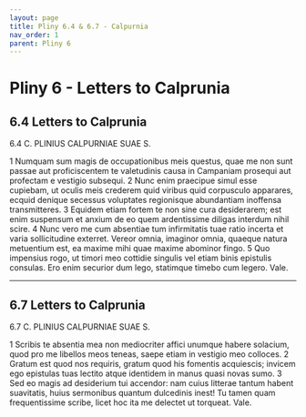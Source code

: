 ```yaml
---
layout: page
title: Pliny 6.4 & 6.7 - Calpurnia
nav_order: 1
parent: Pliny 6
---
```


# Pliny 6 - Letters to Calprunia

## 6.4 Letters to Calprunia


6.4 C. PLINIUS CALPURNIAE SUAE S.

1 Numquam sum magis de occupationibus meis questus, quae me non sunt passae aut proficiscentem te valetudinis causa in Campaniam prosequi aut profectam e vestigio subsequi. 2 Nunc enim praecipue simul esse cupiebam, ut oculis meis crederem quid viribus quid corpusculo apparares, ecquid denique secessus voluptates regionisque abundantiam inoffensa transmitteres. 3 Equidem etiam fortem te non sine cura desiderarem; est enim suspensum et anxium de eo quem ardentissime diligas interdum nihil scire. 4 Nunc vero me cum absentiae tum infirmitatis tuae ratio incerta et varia sollicitudine exterret. Vereor omnia, imaginor omnia, quaeque natura metuentium est, ea maxime mihi quae maxime abominor fingo. 5 Quo impensius rogo, ut timori meo cottidie singulis vel etiam binis epistulis consulas. Ero enim securior dum lego, statimque timebo cum legero. Vale.



------------------

## 6.7 Letters to Calprunia

6.7   C. PLINIUS CALPURNIAE SUAE S.

1 Scribis te absentia mea non mediocriter affici unumque habere solacium, quod pro me libellos meos teneas, saepe etiam in vestigio meo colloces. 2 Gratum est quod nos requiris, gratum quod his fomentis acquiescis; invicem ego epistulas tuas lectito atque identidem in manus quasi novas sumo. 3 Sed eo magis ad desiderium tui accendor: nam cuius litterae tantum habent suavitatis, huius sermonibus quantum dulcedinis inest! Tu tamen quam frequentissime scribe, licet hoc ita me delectet ut torqueat. Vale.
